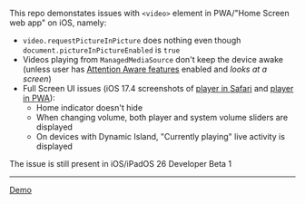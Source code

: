 This repo demonstates issues with `<video>` element in PWA/"Home Screen web app" on iOS, namely:

- `video.requestPictureInPicture` does nothing even though `document.pictureInPictureEnabled` is `true`
- Videos playing from `ManagedMediaSource` don't keep the device awake (unless user has [Attention Aware features][1] enabled and _looks at a screen_)
- Full Screen UI issues (iOS 17.4 screenshots of [player in Safari][2] and [player in PWA][3]):
  - Home indicator doesn't hide
  - When changing volume, both player and system volume sliders are displayed
  - On devices with Dynamic Island, "Currently playing" live activity is displayed

The issue is still present in iOS/iPadOS 26 Developer Beta 1

---

[Demo][4]

[1]: https://support.apple.com/en-us/102216
[2]: ./images/regular-full-screen.png
[3]: ./images/pwa-full-screen.png
[4]: https://anton.codes/ios-pwa-video-issues/
